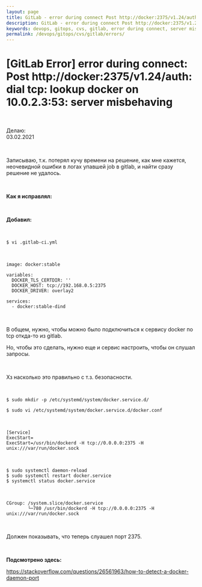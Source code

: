 ```yaml
---
layout: page
title: GitLab - error during connect Post http://docker:2375/v1.24/auth dial tcp lookup docker on 10.0.2.3:53 server misbehaving
description: GitLab - error during connect Post http://docker:2375/v1.24/auth dial tcp lookup docker on 10.0.2.3:53 server misbehaving
keywords: devops, gitops, cvs, gitlab, error during connect, server misbehaving
permalink: /devops/gitops/cvs/gitlab/errors/
---
```


# [GitLab Error] error during connect: Post http://docker:2375/v1.24/auth: dial tcp: lookup docker on 10.0.2.3:53: server misbehaving

<br/>

Делаю:  
03.02.2021

<br/>

Записываю, т.к. потерял кучу времени на решение, как мне кажется, неочевидной ошибки в логах упавшей job в gitlab, и найти сразу решение не удалось.

<br/>

**Как я исправлял:**

<br/>

**Добавил:**

<br/>

```
$ vi .gitlab-ci.yml
```

<br/>

```
image: docker:stable

variables:
  DOCKER_TLS_CERTDIR: ''
  DOCKER_HOST: tcp://192.168.0.5:2375
  DOCKER_DRIVER: overlay2

services:
  - docker:stable-dind
```

<br/>

В общем, нужно, чтобы можно было подключиться к сервису docker по tcp откда-то из gitlab.

Но, чтобы это сделать, нужно еще и сервис настроить, чтобы он слушал запросы.

<br/>

Хз насколько это правильно с т.з. безопасности.

<br/>

```
$ sudo mkdir -p /etc/systemd/system/docker.service.d/

$ sudo vi /etc/systemd/system/docker.service.d/docker.conf

```

<br/>

```
[Service]
ExecStart=
ExecStart=/usr/bin/dockerd -H tcp://0.0.0.0:2375 -H unix:///var/run/docker.sock
```

<br/>

    $ sudo systemctl daemon-reload
    $ sudo systemctl restart docker.service
    $ systemctl status docker.service

<br/>

```
CGroup: /system.slice/docker.service
        └─780 /usr/bin/dockerd -H tcp://0.0.0.0:2375 -H unix:///var/run/docker.sock
```

<br/>

Должен показывать, что теперь слуашел порт 2375.

<br/>

**Подсмотрено здесь:**

https://stackoverflow.com/questions/26561963/how-to-detect-a-docker-daemon-port
